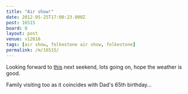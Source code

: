 ```yaml
---
title: "Air show!"
date: 2012-05-25T17:00:23.000Z
post: 16515
board: 8
layout: post
venue: v12616
tags: [air show, folkestone air show, folkestone]
permalink: /m/16515/
---
```

Looking forward to <a href="http://www.folkestoneairshow.com">this</a> next seekend, lots going on, hope the weather is good.

Family visiting too as it coincides with Dad's 65th birthday...
